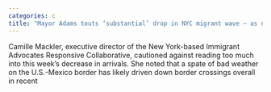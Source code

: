 ```yaml
---
categories: c
title: "Mayor Adams touts ‘substantial’ drop in NYC migrant wave — as new tent camp stands largely empty"
---
```

Camille Mackler, executive director of the New York-based Immigrant Advocates Responsive Collaborative, cautioned against reading too much into this week’s decrease in arrivals. She noted that a spate of bad weather on the U.S.-Mexico border has likely driven down border crossings overall in recent 